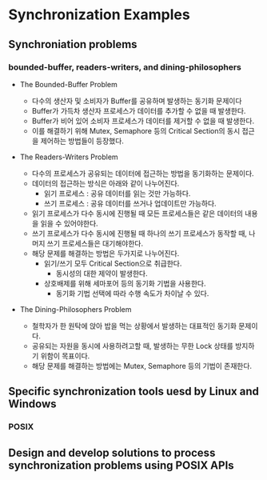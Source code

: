 # Synchronization Examples
## Synchroniation problems
### bounded-buffer, readers-writers, and dining-philosophers
- The Bounded-Buffer Problem
    - 다수의 생산자 및 소비자가 Buffer를 공유하며 발생하는 동기화 문제이다
    - Buffer가 가득차 생산자 프로세스가 데이터를 추가할 수 없을 때 발생한다.
    - Buffer가 비어 있어 소비자 프로세스가 데이터를 제거할 수 없을 때 발생한다.
    - 이를 해결하기 위해 Mutex, Semaphore 등의 Critical Section의 동시 접근을 제어하는 방법들이 등장했다.
    
- The Readers-Writers Problem
    - 다수의 프로세스가 공유되는 데이터에 접근하는 방법을 동기화하는 문제이다.
    - 데이터의 접근하는 방식은 아래와 같이 나누어진다.
        - 읽기 프로세스 : 공유 데이터를 읽는 것만 가능하다.
        - 쓰기 프로세스 : 공유 데이터를 쓰거나 업데이트만 가능하다.
    - 읽기 프로세스가 다수 동시에 진행될 때 모든 프로세스들은 같은 데이터의 내용을 읽을 수 있어야한다.
    - 쓰기 프로세스가 다수 동시에 진행될 때 하나의 쓰기 프로세스가 동작할 때, 나머지 쓰기 프로세스들은 대기해야한다.
    - 해당 문제를 해결하는 방법은 두가지로 나누어진다.
        - 읽기/쓰기 모두 Critical Section으로 취급한다.
            - 동시성의 대한 제약이 발생한다.
        - 상호배제를 위해 세마포어 등의 동기화 기법을 사용한다.
            - 동기화 기법 선택에 따라 수행 속도가 차이날 수 있다.


- The Dining-Philosophers Problem
    - 철학자가 한 원탁에 앉아 밥을 먹는 상황에서 발생하는 대표적인 동기화 문제이다.
    - 공유되는 자원을 동시에 사용하려고할 때, 발생하는 무한 Lock 상태를 방지하기 위함이 목표이다.
    - 해당 문제를 해결하는 방법에는 Mutex, Semaphore 등의 기법이 존재한다.

## Specific synchronization tools uesd by Linux and Windows
### POSIX
## Design and develop solutions to process synchronization problems using POSIX APIs